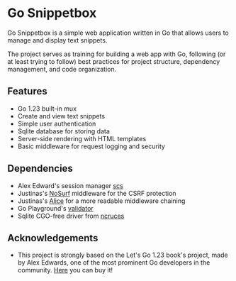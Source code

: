 # Go Snippetbox
Go Snippetbox is a simple web application written in Go that allows users to manage and display text snippets. 

The project serves as training for building a web app with Go, following (or at least trying to follow) best practices for project structure, dependency management, and code organization.

## Features

- Go 1.23 built-in mux
- Create and view text snippets
- Simple user authentication
- Sqlite database for storing data
- Server-side rendering with HTML templates
- Basic middleware for request logging and security

## Dependencies

- Alex Edward's session manager [scs](https://github.com/alexedwards/scs?tab=readme-ov-file#basic-use)
- Justinas's [NoSurf](https://github.com/justinas/nosurf) middleware for the CSRF protection
- Justinas's [Alice](https://github.com/justinas/alice) for a more readable middleware chaining
- Go Playground's [validator](https://github.com/go-playground/validator)
- Sqlite CGO-free driver from [ncruces](https://github.com/ncruces/go-sqlite3)

## Acknowledgements

- This project is strongly based on the Let's Go 1.23 book's project, made by Alex Edwards, one of the most prominent Go developers in the community. [Here](https://lets-go.alexedwards.net) you can buy it!
